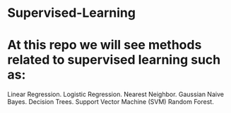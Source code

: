 # Supervised-Learning
# At this repo we will see methods related to supervised learning such as:
Linear Regression.
Logistic Regression.
Nearest Neighbor.
Gaussian Naive Bayes.
Decision Trees.
Support Vector Machine (SVM)
Random Forest.
